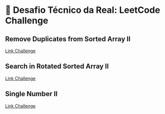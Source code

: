 # 🧩 Desafio Técnico da Real: LeetCode Challenge 
## Remove Duplicates from Sorted Array II
<a href="https://leetcode.com/problems/remove-duplicates-from-sorted-array-ii/submissions/1338423640/">Link Challenge</a>
## Search in Rotated Sorted Array II
<a href="https://leetcode.com/problems/search-in-rotated-sorted-array-ii/submissions/1337275680/">Link Challenge</a>
## Single Number II
<a href="https://leetcode.com/problems/single-number-ii/submissions/1338477912/">Link Challenge</a>
